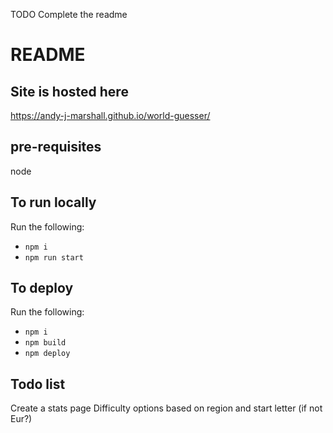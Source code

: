 TODO Complete the readme
# README

## Site is hosted here
https://andy-j-marshall.github.io/world-guesser/

## pre-requisites
node

## To run locally
Run the following:
* `npm i`
* `npm run start`

## To deploy
Run the following:
* `npm i`
* `npm build`
* `npm deploy`

## Todo list
Create a stats page
Difficulty options based on region and start letter (if not Eur?)
